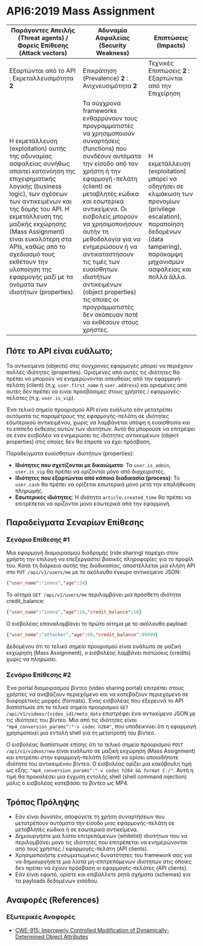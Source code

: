 API6:2019 Mass Assignment
===========================

| Παράγοντες Απειλής (Threat agents) / Φορείς Επίθεσης (Attack vectors) | Αδυναμία Ασφαλείας (Security Weakness) | Επιπτώσεις (Impacts) |
| - | - | - |
| Εξαρτώνται από το API : Εκμεταλλευσιμότητα **2** | Επικράτηση (Prevalence) **2** : Ανιχνευσιμότητα **2** | Τεχνικές Επιπτώσεις **2** : Εξαρτώνται από την Επιχείρηση |
| Η εκμετάλλευση (exploitation) αυτής της αδυναμίας ασφαλείας συνήθως απαιτεί κατανόηση της επιχειρηματικής λογικής (business logic), των σχέσεων των αντικειμένων και της δομής του API.  Η εκμετάλλευση της μαζικής εκχώρησης (Mass Assignment) είναι ευκολότερη στα APIs, καθώς από το σχεδιασμό τους εκθέτουν την υλοποίηση της εφαρμογής μαζί με τα ονόματα των ιδιοτήτων (properties). | Τα σύγχρονα frameworks ενθαρρύνουν τους προγραμματιστές να χρησιμοποιούν συναρτήσεις (functions) που συνδέουν αυτόματα την είσοδο από τον χρήστη ή την εφαρμογή-πελάτη (client) σε μεταβλητές κώδικα και εσωτερικά αντικείμενα. Οι εισβολείς μπορούν να χρησιμοποιήσουν αυτήν τη μεθοδολογία για να ενημερώσουν ή να αντικαταστήσουν τις τιμές των ευαίσθητων ιδιοτήτων αντικειμένων (object properties) τις οποίες οι προγραμματιστές δεν σκόπευαν ποτέ να εκθέσουν στους χρήστες. | Η εκμετάλλευση (exploitation) μπορεί να οδηγήσει σε κλιμάκωση των προνομίων (privilege escalation), παραποίηση δεδομένων (data tampering), παράκαμψη μηχανισμών ασφαλείας και πολλά άλλα. |

## Πότε το API είναι ευάλωτο;

Τα αντικείμενα (objects) στις σύγχρονες εφαρμογές μπορεί να περιέχουν πολλές ιδιότητες (properties). 
Ορισμένες από αυτές τις ιδιότητες θα πρέπει να μπορούν να ενημερώνονται απευθείας από την εφαρμογή-πελάτη (client) (π.χ. `user.first_name` ή `user.address`) και ορισμένες από αυτές δεν πρέπει να ειναι προσβάσιμες στους χρήστες / εφαρμογές-πελάτες (π.χ. `user.is_vip`).

Ένα τελικό σημείο προορισμού API είναι ευάλωτο εάν μετατρέπει αυτόματα τις παραμέτρους της εφαρμογής-πελάτη σε ιδιότητες εσωτερικού αντικειμένου, χωρίς να λαμβάνεται υπόψη η ευαισθησία και το επίπεδο έκθεσης αυτών των ιδιοτήτων. Αυτό θα μπορούσε να επιτρέψει σε έναν εισβολέα να ενημερώσει τις ιδιότητες αντικειμένων (object properties) στις οποίες δεν θα έπρεπε να έχει πρόσβαση.

Παραδείγματα ευαίσθητων ιδιοτήτων (properties):

* **Ιδιότητες που σχετίζονται με δικαιώματα**: Τα `user.is_admin`, `user.is_vip` θα πρέπει να ορίζονται μόνο από διαχειριστές.
* **Ιδιότητες που εξαρτώνται από κάποια διαδικασία (process)**: Το `user.cash` θα πρέπει να ορίζεται εσωτερικά μόνο μετά την επαλήθευση πληρωμής.
* **Εσωτερικές ιδιότητες**: Η ιδιότητα `article.created_time` θα πρέπει να επιτρέπεται να ορίζονται μονο εσωτερικά από την εφαρμογή.

## Παραδείγματα Σεναρίων Επίθεσης

### Σενάριο Επίθεσης #1

Μια εφαρμογή διαμοιρασμού διαδρομής (ride sharing) παρέχει στον χρήστη την επιλογή να επεξεργαστεί βασικές πληροφορίες για το προφίλ του. 
Κατά τη διάρκεια αυτής της διαδικασίας, αποστέλλεται μια κλήση API στο
`PUT /api/v1/users/me` με το ακόλουθο έγκυρο αντικείμενο JSON:

```json
{"user_name":"inons","age":24}
```

Το αίτημα `GET /api/v1/users/me` περιλαμβάνει μια πρόσθετη ιδιότητα credit_balance:

```json
{"user_name":"inons","age":24,"credit_balance":10}
```

Ο εισβολέας επαναλαμβάνει το πρώτο αίτημα με το ακόλουθο payload:
```json
{"user_name":"attacker","age":60,"credit_balance":99999}
```

Δεδομένου ότι το τελικό σημείο προορισμού είναι ευάλωτο σε μαζική εκχώρηση (Mass Assignment), ο εισβολέας λαμβάνει πιστώσεις (credits) χωρίς να πληρώσει.

### Σενάριο Επίθεσης #2

Ένα portal διαμοιρασμού βίντεο (video sharing portal) επιτρέπει στους χρήστες να ανεβάζουν περιεχόμενο και να κατεβάζουν περιεχόμενο σε διαφορετικές μορφές (formats). Ένας εισβολέας που εξερευνά το API διαπίστωσε ότι το τελικό σημείο προορισμού `GET /api/v1/videos/{video_id}/meta_data` επιστρέφει ένα αντικείμενο JSON με τις ιδιότητες του βίντεο. Μία από τις ιδιότητες είναι `"mp4_conversion_params":"-v codec h264"`, που υποδεικνύει ότι η εφαρμογή χρησιμοποιεί μια εντολή shell για τη μετατροπή του βίντεο.

Ο εισβολέας διαπίστωσε επίσης ότι το τελικό σημείο προορισμού `POST /api/v1/videos/new` είναι ευάλωτο σε μαζική εκχώρηση (Mass Assignment) και επιτρέπει στην εφαρμογή-πελάτη (client) να ορίσει οποιαδήποτε ιδιότητα του αντικειμένου βίντεο.
Ο εισβολέας ορίζει μια κακόβουλη τιμή ως εξής:
`"mp4_conversion_params":"-v codec h264 && format C:/"`. Αυτή η τιμή θα προκαλέσει μια έγχυση εντολής shell (shell command injection) μόλις ο εισβολέας κατεβάσει το βίντεο ως MP4.

## Τρόπος Πρόληψης

* Εάν είναι δυνατόν, αποφύγετε τη χρήση συναρτήσεων που μετατρέπουν αυτόματα την είσοδο μιας εφαρμογής-πελάτη σε μεταβλητές κώδικα ή σε εσωτερικά αντικείμενα.
* Δημιουργήστε μια λίστα επιτρεπόμενων (whitelist) ιδιοτήτων που να περιλαμβάνει μονο τις ιδιότητες που επιτρέπεται να ενημερώνονται από τους χρήστες / εφαρμογές-πελάτη (API clients).
* Χρησιμοποιήστε ενσωματωμένες δυνατότητες του framework σας για να δημιουργήσετε μια λίστα μη-επιτρεπόμενων ιδιοτήτων στις οποίες δεν πρέπει να έχουν πρόσβαση οι εφαρμογές-πελάτες (API clients).
* Εάν είναι εφικτό, ορίστε και επιβάλλετε ρητά σχήματα (schemas) για τα payloads δεδομένων εισόδου.

## Αναφορές (References)

### Εξωτερικές Αναφορές

* [CWE-915: Improperly Controlled Modification of Dynamically-Determined Object Attributes][1]

[1]: https://cwe.mitre.org/data/definitions/915.html
